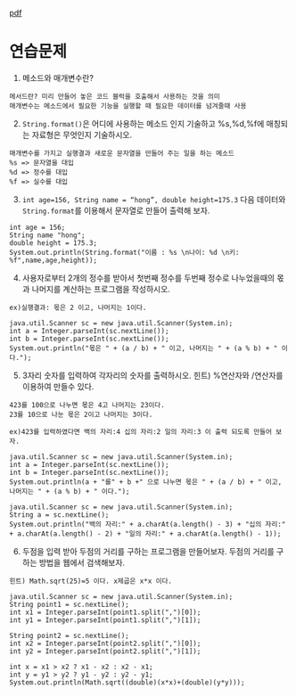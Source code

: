 [pdf](./pdf/JAVA240812simple148.pdf)
# 연습문제
1. 메소드와 매개변수란?
```
메서드란? 미리 만들어 놓은 코드 블럭을 호출해서 사용하는 것을 의미
매개변수는 메소드에서 필요한 기능을 실행할 때 필요한 데이터를 넘겨줄때 사용
```
2. `String.format()`은 어디에 사용하는 메소드 인지 기술하고 %s,%d,%f에 매칭되는 자료형은 무엇인지 기술하시오.
```
매개변수를 가지고 실행결과 새로운 문자열을 만들어 주는 일을 하는 메소드
%s => 문자열을 대입
%d => 정수를 대입
%f => 실수를 대입
```
3. `int age=156, String name = “hong”, double height=175.3` 다음 데이터와 `String.format`를 이용해서 문자열로 만들어 출력해 보자.
```
int age = 156;
String name "hong";
double height = 175.3;
System.out.println(String.format("이름 : %s \n나이: %d \n키: %f",name,age,height));
```
4. 사용자로부터 2개의 정수를 받아서 첫번째 정수를 두번째 정수로 나누었을때의 몫과 나머지를 계산하는 프로그램을 작성하시오. 
```
ex)실행결과: 몫은 2 이고, 나머지는 1이다.
```
```
java.util.Scanner sc = new java.util.Scanner(System.in);
int a = Integer.parseInt(sc.nextLine());
int b = Integer.parseInt(sc.nextLine());
System.out.println("몫은 " + (a / b) + " 이고, 나머지는 " + (a % b) + " 이다.");
```
5. 3자리 숫자를 입력하여 각자리의 숫자를 출력하시오. 힌트) %연산자와 /연산자를 이용하여 만들수 있다. 
```
423를 100으로 나누면 몫은 4고 나머지는 23이다. 
23를 10으로 나눈 몫은 2이고 나머지는 3이다. 
```
```
ex)423를 입력하였다면 백의 자리:4 십의 자리:2 일의 자리:3 이 출력 되도록 만들어 보자.
```
```
java.util.Scanner sc = new java.util.Scanner(System.in);
int a = Integer.parseInt(sc.nextLine());
int b = Integer.parseInt(sc.nextLine());
System.out.println(a + "를" + b +" 으로 나누면 몫은 " + (a / b) + " 이고, 나머지는 " + (a % b) + " 이다.");
```
```
java.util.Scanner sc = new java.util.Scanner(System.in);
String a = sc.nextLine();
System.out.println("백의 자리:" + a.charAt(a.length() - 3) + "십의 자리:" + a.charAt(a.length() - 2) + "일의 자리:" + a.charAt(a.length() - 1));
```
6. 두점을 입력 받아 두점의 거리를 구하는 프로그램을 만들어보자. 
두점의 거리를 구하는 방법을 웹에서 검색해보자. 
```
힌트) Math.sqrt(25)=5 이다. x제곱은 x*x 이다.
```
```
java.util.Scanner sc = new java.util.Scanner(System.in);
String point1 = sc.nextLine();
int x1 = Integer.parseInt(point1.split(",")[0]);
int y1 = Integer.parseInt(point1.split(",")[1]);

String point2 = sc.nextLine();
int x2 = Integer.parseInt(point2.split(",")[0]);
int y2 = Integer.parseInt(point2.split(",")[1]);

int x = x1 > x2 ? x1 - x2 : x2 - x1;
int y = y1 > y2 ? y1 - y2 : y2 - y1;
System.out.println(Math.sqrt((double)(x*x)+(double)(y*y)));
```
